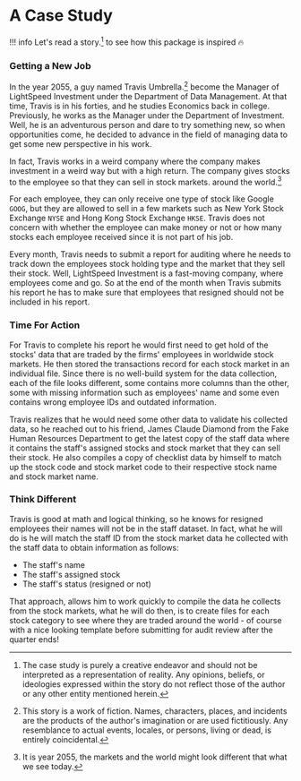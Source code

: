 # A Case Study

!!! info
    Let's read a story.[^1] to see how this package is inspired 🔥


### Getting a New Job
In the year 2055, a guy named Travis Umbrella.[^2] become the Manager of LightSpeed Investment under the Department of Data Management. At that time, Travis is in his forties, and he studies Economics back in college. Previously, he works as the Manager under the Department of Investment. Well, he is an adventurous person and dare to try something new, so when opportunities come, he decided to advance in the field of managing data to get some new perspective in his work. 

In fact, Travis works in a weird company where the company makes investment in a weird way but with a high return. The company gives stocks to the employee so that they can sell in stock markets. around the world.[^3] 

For each employee, they can only receive one type of stock like Google `GOOG`, but they are allowed to sell in a few markets such as New York Stock Exchange `NYSE` and Hong Kong Stock Exchange `HKSE`. Travis does not concern with whether the employee can make money or not or how many stocks each employee received since it is not part of his job.

Every month, Travis needs to submit a report for auditing where he needs to track down the employees stock holding type and the market that they sell their stock. Well, LightSpeed Investment is a fast-moving company, where employees come and go. So at the end of the month when Travis submits his report he has to make sure that employees that resigned should not be included in his report.

### Time For Action
For Travis to complete his report he would first need to get hold of the stocks' data that are traded by the firms' employees in worldwide stock markets. He then stored the transactions record for each stock market in an individual file. Since there is no well-build system for the data collection, each of the file looks different, some contains more columns than the other, some with missing information such as employees' name and some even contains wrong employee IDs and outdated information. 

Travis realizes that he would need some other data to validate his collected data, so he reached out to his friend, James Claude Diamond from the Fake Human Resources Department to get the latest copy of the staff data where it contains the staff's assigned stocks and stock market that they can sell their stock. He also compiles a copy of checklist data by himself to match up the stock code and stock market code to their respective stock name and stock market name.

### Think Different
Travis is good at math and logical thinking, so he knows for resigned employees their names will not be in the staff dataset. In fact, what he will do is he will match the staff ID from the stock market data he collected with the staff data to obtain information as follows:

- The staff's name
- The staff's assigned stock
- The staff's status (resigned or not)

That approach, allows him to work quickly to compile the data he collects from the stock markets, what he will do then, is to create files for each stock category to see where they are traded around the world - of course with a nice looking template before submitting for audit review after the quarter ends!

[^1]: The case study is purely a creative endeavor and should not be interpreted as a representation of reality. Any opinions, beliefs, or ideologies expressed within the story do not reflect those of the author or any other entity mentioned herein.
[^2]: This story is a work of fiction. Names, characters, places, and incidents are the products of the author's imagination or are used fictitiously. Any resemblance to actual events, locales, or persons, living or dead, is entirely coincidental.
[^3]: It is year 2055, the markets and the world might look different that what we see today.